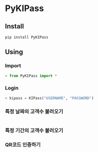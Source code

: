 # PyKIPass

## Install
```
pip install PyKIPass
```

## Using

### Import
```python
> from PyKIPass import *
```

### Login
```python
> kipass = KIPass("USERNAME", "PASSWORD")
```

### 특정 날짜의 고객수 불러오기
```python

```

### 특정 기간의 고객수 불러오기

### QR코드 인증하기
```python
```
